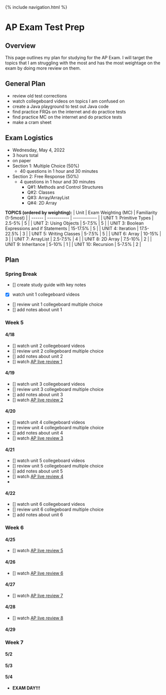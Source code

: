 {% include navigation.html %}

# AP Exam Test Prep

## Overview
This page outlines my plan for studying for the AP Exam. I will target the topics that I am struggling with the most and has the most weightage on the exam by doing more review on them.

## General Plan
- review old test corrections
- watch collegeboard videos on topics I am confused on
- create a Java playground to test out Java code
- find practice FRQs on the internet and do practice tests
- find practice MC on the internet and do practice tests
- make a cram sheet

## Exam Logistics
- Wednesday, May 4, 2022
- 3 hours total
- on paper
- Section 1: Multiple Choice (50%)
    -  40 questions in 1 hour and 30 minutes
-  Section 2: Free Response (50%)
    -  4 questions in 1 hour and 30 minutes
        -  Q#1: Methods and Control Structures
        -  Q#2: Classes
        -  Q#3: Array/ArrayList
        -  Q#4: 2D Array

**TOPICS (ordered by weighting):**
| Unit | Exam Weighting (MC) | Familiarity (1-5most) |
| ------ | ----------- | ------------ |
| UNIT 1: Primitive Types | 2.5-5% | 5 |
| UNIT 2: Using Objects | 5-7.5% |  5 |
| UNIT 3: Boolean Expressions and if Statements | 15-17.5% | 5 |
| UNIT 4: Iteration | 17.5-22.5% | 3 |
| UNIT 5: Writing Classes | 5-7.5% | 5 |
| UNIT 6: Array | 10-15% | 3 |
| UNIT 7: ArrayList | 2.5-7.5% | 4 |
| UNIT 8: 2D Array | 7.5-10% | 2 |
| UNIT 9: Inheritance | 5-10% | 1 |
| UNIT 10: Recursion | 5-7.5% | 2 |

## Plan

### Spring Break
- [] create study guide with key notes
- [x] watch unit 1 collegeboard videos
- [] review unit 1 collegeboard multiple choice
- [] add notes about unit 1

### Week 5
#### 4/18
- [] watch unit 2 collegeboard videos
- [] review unit 2 collegeboard multiple choice
- [] add notes about unit 2
- [] watch [AP live review 1](https://www.youtube.com/watch?v=-NXby4ahlnU&list=PLoGgviqq4845xKOY11PnkE7aqJC7-bYrd)

#### 4/19
- [] watch unit 3 collegeboard videos
- [] review unit 3 collegeboard multiple choice
- [] add notes about unit 3
- [] watch [AP live review 2](https://www.youtube.com/watch?v=-NXby4ahlnU&list=PLoGgviqq4845xKOY11PnkE7aqJC7-bYrd)

#### 4/20
- [] watch unit 4 collegeboard videos
- [] review unit 4 collegeboard multiple choice
- [] add notes about unit 4
- [] watch [AP live review 3](https://www.youtube.com/watch?v=-NXby4ahlnU&list=PLoGgviqq4845xKOY11PnkE7aqJC7-bYrd)

#### 4/21
- [] watch unit 5 collegeboard videos
- [] review unit 5 collegeboard multiple choice
- [] add notes about unit 5
- [] watch [AP live review 4](https://www.youtube.com/watch?v=-NXby4ahlnU&list=PLoGgviqq4845xKOY11PnkE7aqJC7-bYrd)
- 
#### 4/22
- [] watch unit 6 collegeboard videos
- [] review unit 6 collegeboard multiple choice
- [] add notes about unit 6

### Week 6
#### 4/25
- [] watch [AP live review 5](https://www.youtube.com/watch?v=-NXby4ahlnU&list=PLoGgviqq4845xKOY11PnkE7aqJC7-bYrd)
#### 4/26
- [] watch [AP live review 6](https://www.youtube.com/watch?v=-NXby4ahlnU&list=PLoGgviqq4845xKOY11PnkE7aqJC7-bYrd)
#### 4/27
- [] watch [AP live review 7](https://www.youtube.com/watch?v=-NXby4ahlnU&list=PLoGgviqq4845xKOY11PnkE7aqJC7-bYrd)
#### 4/28
- [] watch [AP live review 8](https://www.youtube.com/watch?v=-NXby4ahlnU&list=PLoGgviqq4845xKOY11PnkE7aqJC7-bYrd)
#### 4/29

### Week 7
#### 5/2
#### 5/3
#### 5/4
- **EXAM DAY!!!**
